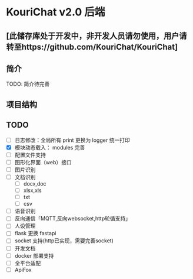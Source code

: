 # KouriChat v2.0 后端 
## [此储存库处于开发中，非开发人员请勿使用，用户请转至https://github.com/KouriChat/KouriChat]

## 简介
TODO: 简介待完善

## 项目结构

## TODO
- [ ] 日志修改：全局所有 print 更换为 logger 统一打印
- [x] 模块动态载入： modules 完善
- [ ] 配置文件支持
- [ ] 图形化界面（web）接口 
- [ ] 图片识别
- [ ] 文档识别
    - [ ] docx,doc
    - [ ] xlsx,xls
    - [ ] txt
    - [ ] csv
- [ ] 语音识别
- [ ] 反向通信「MQTT,反向websocket,http轮循支持」
- [ ] 人设管理
- [ ] flask 更换 fastapi
- [ ] socket 支持(http已实现，需要完善socket)
- [ ] 开发文档
- [ ] docker 部署支持
- [ ] 全平台适配
- [ ] ApiFox 
